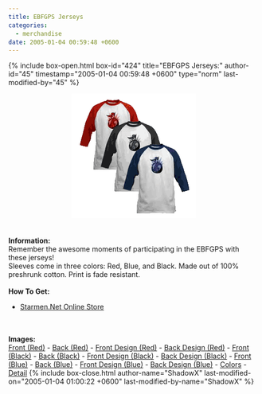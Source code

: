 ```yaml
---
title: EBFGPS Jerseys
categories:
  - merchandise
date: 2005-01-04 00:59:48 +0600
---
```

{% include box-open.html box-id="424" title="EBFGPS Jerseys:" author-id="45" timestamp="2005-01-04 00:59:48 +0600" type="norm" last-modified-by="45" %}
	<center>
	<img src="/merchandise/images/ebfgps_jerseys_title.png" border="0" alt="EBFGPS Jerseys" />
	</center>
	<br /><br />
	<b>Information:</b>
	<br />
	Remember the awesome moments of participating in the EBFGPS with these jerseys!
	<br />
	Sleeves come in three colors: Red, Blue, and Black. Made out of 100% preshrunk cotton. 
	Print is fade resistant. 
	<br /><br />
	<b>How To Get:</b>
	<br />
	<ul>
	<li><a href="http://www.cafepress.com/starmen/363101">Starmen.Net Online Store</a></li>
	</ul>
	<br /><br />
	<b>Images:</b>
	<br />
	<a href="/merchandise/images/ebfgps_rj_front.jpg">Front (Red)</a> - <a href="/merchandise/images/ebfgps_rj_back.jpg">Back (Red)</a> - <a href="/merchandise/images/ebfgps_rj_fdesign.jpg">Front Design (Red)</a> - 
	<a href="/merchandise/images/ebfgps_rj_bdesign.jpg">Back Design (Red)</a> - <a href="/merchandise/images/ebfgps_bkj_front.jpg">Front (Black)</a> - <a href="/merchandise/images/ebfgps_bkj_back.jpg">Back (Black)</a> - 
	<a href="/merchandise/images/ebfgps_bkj_fdesign.jpg">Front Design (Black)</a> - <a href="/merchandise/images/ebfgps_bkj_bdesign.jpg">Back Design (Black)</a> - <a href="/merchandise/images/ebfgps_bj_front.jpg">Front (Blue)</a> - 
	<a href="/merchandise/images/ebfgps_bj_back.jpg">Back (Blue)</a> - <a href="/merchandise/images/ebfgps_bj_fdesign.jpg">Front Design (Blue)</a> - <a href="/merchandise/images/ebfgps_bj_bdesign.jpg">Back Design (Blue)</a> - 
	<a href="/merchandise/images/smn_btc.jpg">Colors</a> - <a href="/merchandise/images/jersey_detail.jpg">Detail</a>
{% include box-close.html author-name="ShadowX" last-modified-on="2005-01-04 01:00:22 +0600" last-modified-by-name="ShadowX" %}
